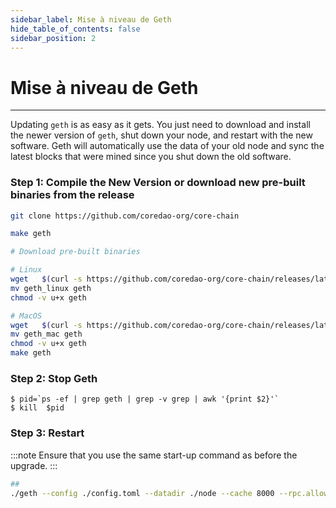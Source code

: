 ```yaml
---
sidebar_label: Mise à niveau de Geth
hide_table_of_contents: false
sidebar_position: 2
---
```


# Mise à niveau de Geth

---

Updating `geth` is as easy as it gets. You just need to download and install the newer version of `geth`, shut down your node, and restart with the new software. Geth will automatically use the data of your old node and sync the latest blocks that were mined since you shut down the old software.

### Step 1: Compile the New Version or download new pre-built binaries from the release

```bash
git clone https://github.com/coredao-org/core-chain

make geth
```

```bash
# Download pre-built binaries

# Linux
wget   $(curl -s https://github.com/coredao-org/core-chain/releases/latest |grep browser_ |grep geth_linux |cut -d\" -f4)
mv geth_linux geth
chmod -v u+x geth

# MacOS
wget   $(curl -s https://github.com/coredao-org/core-chain/releases/latest |grep browser_ |grep geth_mac |cut -d\" -f4)
mv geth_mac geth
chmod -v u+x geth
make geth
```

### Step 2: Stop Geth

```
$ pid=`ps -ef | grep geth | grep -v grep | awk '{print $2}'`
$ kill  $pid
```

### Step 3: Restart

:::note
Ensure that you use the same start-up command as before the upgrade.
:::

```bash
##
./geth --config ./config.toml --datadir ./node --cache 8000 --rpc.allow-unprotected-txs --txlookuplimit 0
```